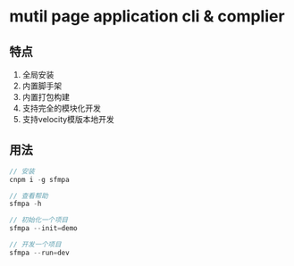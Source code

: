 # mutil page application cli & complier


## 特点

1.  全局安装
2.  内置脚手架
3.  内置打包构建
4.  支持完全的模块化开发
5.  支持velocity模版本地开发

## 用法

```javascript
// 安装
cnpm i -g sfmpa

// 查看帮助
sfmpa -h 

// 初始化一个项目
sfmpa --init=demo

// 开发一个项目
sfmpa --run=dev

```

